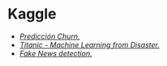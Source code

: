 # Kaggle
* <i><a href="https://www.kaggle.com/jvpasp/telecom-customer-churn-prediction">Predicción Churn.  </a></i>
* <i><a href="https://www.kaggle.com/jvpasp/titanic-machine-learning-from-disaster">Titanic - Machine Learning from Disaster.  </a></i>
* <i><a href="https://www.kaggle.com/jvpasp/fake-news-python">Fake News detection.</a></i>


